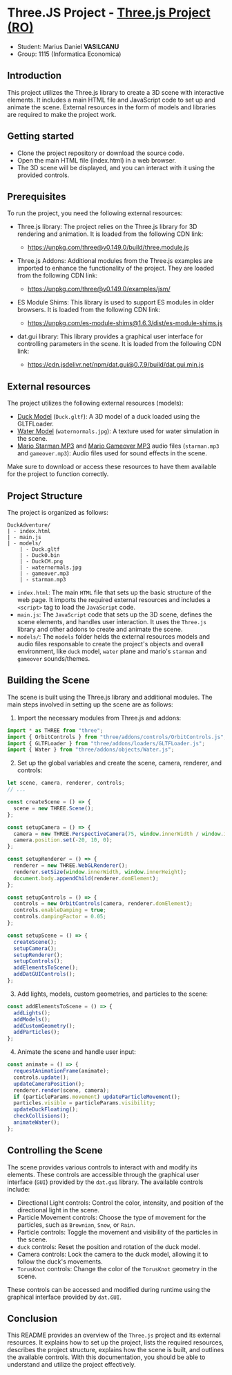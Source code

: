 
# Three.JS Project - [Three.js Project (RO)](https://github.com/vasilcanumarius22/Proiect_Grafica_Computerizata/blob/main/README.md)
- Student: Marius Daniel **VASILCANU**
- Group: 1115 (Informatica Economica)


## Introduction
This project utilizes the Three.js library to create a 3D scene with interactive elements. It includes a main HTML file and JavaScript code to set up and animate the scene. External resources in the form of models and libraries are required to make the project work.

## Getting started
- Clone the project repository or download the source code.
- Open the main HTML file (index.html) in a web browser.
- The 3D scene will be displayed, and you can interact with it using the provided controls.

## Prerequisites
To run the project, you need the following external resources:

- Three.js library: The project relies on the Three.js library for 3D rendering and animation. It is loaded from the following CDN link:
  - https://unpkg.com/three@v0.149.0/build/three.module.js

- Three.js Addons: Additional modules from the Three.js examples are imported to enhance the functionality of the project. They are loaded from the following CDN link:
  - https://unpkg.com/three@v0.149.0/examples/jsm/


- ES Module Shims: This library is used to support ES modules in older browsers. It is loaded from the following CDN link:
  - https://unpkg.com/es-module-shims@1.6.3/dist/es-module-shims.js

- dat.gui library: This library provides a graphical user interface for controlling parameters in the scene. It is loaded from the following CDN link:
  - https://cdn.jsdelivr.net/npm/dat.gui@0.7.9/build/dat.gui.min.js

## External resources
The project utilizes the following external resources (models):

- [Duck Model](https://github.com/KhronosGroup/glTF-Sample-Models/tree/master/2.0/Duck/glTF) (`Duck.gltf`): A 3D model of a duck loaded using the GLTFLoader.
- [Water Model](https://threejs.org/examples/?q=water#webgl_shaders_ocean)  (`waternormals.jpg`): A texture used for water simulation in the scene.
- [Mario Starman MP3](https://downloads.khinsider.com/game-soundtracks/album/super-mario-bros.-1-3-anthology/1%252005%2520Starman.mp3) and [Mario Gameover MP3](https://downloads.khinsider.com/game-soundtracks/album/super-mario-bros.-1-3-anthology/1%252009%2520Game%2520Over.mp3) audio files (`starman.mp3` and `gameover.mp3`): Audio files used for sound effects in the scene.

Make sure to download or access these resources to have them available for the project to function correctly.

## Project Structure

The project is organized as follows:

```
DuckAdventure/
| - index.html
| - main.js
| - models/
    | - Duck.gltf
    | - Duck0.bin
    | - DuckCM.png
    | - waternormals.jpg
    | - gameover.mp3
    | - starman.mp3
```

- `index.html`: The main `HTML` file that sets up the basic structure of the web page. It imports the required external resources and includes a `<script>` tag to load the `JavaScript` code.
- `main.js`: The `JavaScript` code that sets up the 3D scene, defines the scene elements, and handles user interaction. It uses the `Three.js` library and other addons to create and animate the scene.
- `models/`: The `models` folder helds the external resources models and audio files responsable to create the project's objects and overall environment, like `duck` model, `water` plane and mario's `starman` and `gameover` sounds/themes.

## Building the Scene

The scene is built using the Three.js library and additional modules. The main steps involved in setting up the scene are as follows:

1. Import the necessary modules from Three.js and addons:
```javascript
import * as THREE from "three";
import { OrbitControls } from "three/addons/controls/OrbitControls.js";
import { GLTFLoader } from "three/addons/loaders/GLTFLoader.js";
import { Water } from "three/addons/objects/Water.js";
```

2. Set up the global variables and create the scene, camera, renderer, and controls:
```javascript
let scene, camera, renderer, controls;
// ...

const createScene = () => {
  scene = new THREE.Scene();
};

const setupCamera = () => {
  camera = new THREE.PerspectiveCamera(75, window.innerWidth / window.innerHeight, 0.1, 1000);
  camera.position.set(-20, 10, 0);
};

const setupRenderer = () => {
  renderer = new THREE.WebGLRenderer();
  renderer.setSize(window.innerWidth, window.innerHeight);
  document.body.appendChild(renderer.domElement);
};

const setupControls = () => {
  controls = new OrbitControls(camera, renderer.domElement);
  controls.enableDamping = true;
  controls.dampingFactor = 0.05;
};

const setupScene = () => {
  createScene();
  setupCamera();
  setupRenderer();
  setupControls();
  addElementsToScene();
  addDatGUIControls();
};
```

3. Add lights, models, custom geometries, and particles to the scene:
```javascript
const addElementsToScene = () => {
  addLights();
  addModels();
  addCustomGeometry();
  addParticles();
};
```

4. Animate the scene and handle user input:
```javascript
const animate = () => {
  requestAnimationFrame(animate);
  controls.update();
  updateCameraPosition();
  renderer.render(scene, camera);
  if (particleParams.movement) updateParticleMovement();
  particles.visible = particleParams.visibility;
  updateDuckFloating();
  checkCollisions();
  animateWater();
};
```

## Controlling the Scene
The scene provides various controls to interact with and modify its elements. These controls are accessible through the graphical user interface (`GUI`) provided by the `dat.gui` library. The available controls include:

- Directional Light controls: Control the color, intensity, and position of the directional light in the scene.
- Particle Movement controls: Choose the type of movement for the particles, such as `Brownian`, `Snow`, or `Rain`.
- Particle controls: Toggle the movement and visibility of the particles in the scene.
- `duck` controls: Reset the position and rotation of the duck model.
- Camera controls: Lock the camera to the duck model, allowing it to follow the duck's movements.
- `TorusKnot` controls: Change the color of the `TorusKnot` geometry in the scene.

These controls can be accessed and modified during runtime using the graphical interface provided by `dat.GUI`.

## Conclusion
This README provides an overview of the `Three.js` project and its external resources. It explains how to set up the project, lists the required resources, describes the project structure, explains how the scene is built, and outlines the available controls. With this documentation, you should be able to understand and utilize the project effectively.
